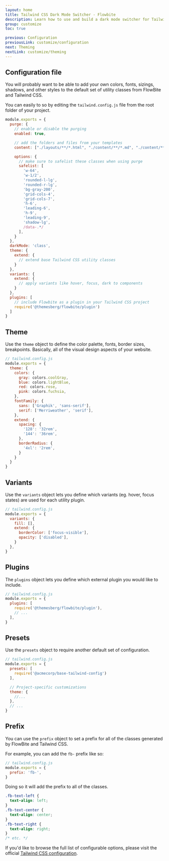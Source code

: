```yaml
---
layout: home
title: Tailwind CSS Dark Mode Switcher - Flowbite
description: Learn how to use and build a dark mode switcher for Tailwind CSS using Flowbite
group: customize
toc: true

previous: Configuration
previousLink: customize/configuration
next: Theming
nextLink: customize/theming
---
```


## Configuration file

You will probably want to be able to add your own colors, fonts, sizings, shadows, and other styles to the default set of utility classes from FlowBite and Tailwind CSS.

You can easily to so by editing the `tailwind.config.js` file from the root folder of your project.

```javascript
module.exports = {
  purge: {
    // enable or disable the purging
    enabled: true,

    // add the folders and files from your templates
    content: ["./layouts/**/*.html", "./content/**/*.md", "./content/**/*.html", "./src/**/*.js"],

    options: {
      // make sure to safelist these classes when using purge
      safelist: [
        'w-64',
        'w-1/2',
        'rounded-l-lg',
        'rounded-r-lg',
        'bg-gray-200',
        'grid-cols-4',
        'grid-cols-7',
        'h-6',
        'leading-6',
        'h-9',
        'leading-9',
        'shadow-lg',
        /data-.*/
      ],
    }
  },
  darkMode: 'class',
  theme: {
    extend: {
      // extend base Tailwind CSS utility classes
    }
  },
  variants: {
    extend: {
      // apply variants like hover, focus, dark to components
    }
  },
  plugins: [
    // include Flowbite as a plugin in your Tailwind CSS project
    require('@themesberg/flowbite/plugin')
  ]
}

```

## Theme

Use the `theme` object to define the color palette, fonts, border sizes, breakpoints. Basically, all of the visual design aspects of your website.

```javascript
// tailwind.config.js
module.exports = {
  theme: {
    colors: {
      gray: colors.coolGray,
      blue: colors.lightBlue,
      red: colors.rose,
      pink: colors.fuchsia,
    },
    fontFamily: {
      sans: ['Graphik', 'sans-serif'],
      serif: ['Merriweather', 'serif'],
    },
    extend: {
      spacing: {
        '128': '32rem',
        '144': '36rem',
      },
      borderRadius: {
        '4xl': '2rem',
      }
    }
  }
}
```

## Variants

Use the `variants` object lets you define which variants (eg. hover, focus states) are used for each utility plugin.

```javascript
// tailwind.config.js
module.exports = {
  variants: {
    fill: [],
    extend: {
      borderColor: ['focus-visible'],
      opacity: ['disabled'],
    }
  },
}
```

## Plugins

The `plugins` object lets you define which external plugin you would like to include.

```javascript
// tailwind.config.js
module.exports = {
  plugins: [
    require('@themesberg/flowbite/plugin'),
    // ...
  ],
}
```

## Presets

Use the `presets` object to require another default set of configuration.

```javascript
// tailwind.config.js
module.exports = {
  presets: [
    require('@acmecorp/base-tailwind-config')
  ],

  // Project-specific customizations
  theme: {
    //...
  },
  // ...
}
```

## Prefix

You can use the `prefix` object to set a prefix for all of the classes generated by FlowBite and Tailwind CSS.

For example, you can add the `fb-` prefix like so:

```javascript
// tailwind.config.js
module.exports = {
  prefix: 'fb-',
}
```

Doing so it will add the prefix to all of the classes.

```css
.fb-text-left {
  text-align: left;
}
.fb-text-center {
  text-align: center;
}
.fb-text-right {
  text-align: right;
}
/* etc. */
```

If you'd like to browse the full list of configurable options, please visit the official <a href="https://tailwindcss.com/docs/configuration" rel="nofollow">Tailwind CSS configuration</a>.